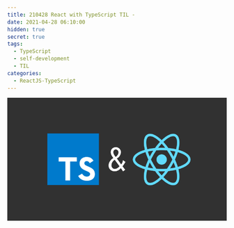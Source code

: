 ```yaml
---
title: 210428 React with TypeScript TIL -
date: 2021-04-28 06:10:00
hidden: true
secret: true
tags:
  - TypeScript
  - self-development
  - TIL
categories:
  - ReactJS-TypeScript
---
```


<div align="center">
  <img src="/images/post_images/ts-and-react.png" alt="React with TypeScript"/>
</div>

## <ins><b></b></ins>

